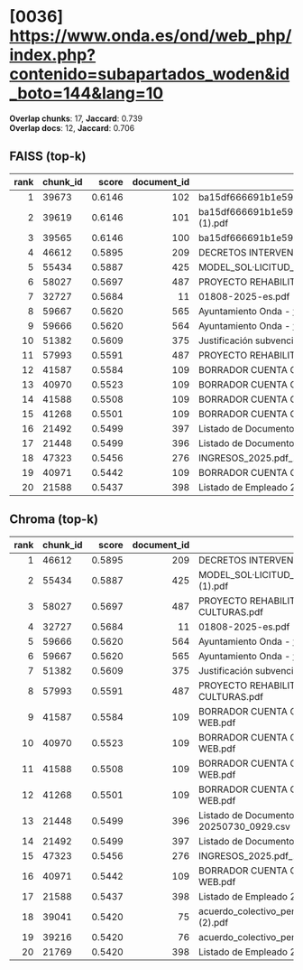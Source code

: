 # [0036] https://www.onda.es/ond/web_php/index.php?contenido=subapartados_woden&id_boto=144&lang=10

**Overlap chunks**: 17, **Jaccard**: 0.739  
**Overlap docs**: 12, **Jaccard**: 0.706

## FAISS (top-k)
rank | chunk_id | score | document_id | title
---:|---|---:|---:|---
1 | 39673 | 0.6146 | 102 | ba15df666691b1e5961b681667a3bb0ca296991924138.pdf.pdf
2 | 39619 | 0.6146 | 101 | ba15df666691b1e5961b681667a3bb0ca296991924138.pdf (1).pdf
3 | 39565 | 0.6146 | 100 | ba15df666691b1e5961b681667a3bb0ca296991924138.pdf
4 | 46612 | 0.5895 | 209 | DECRETOS INTERVENCIÓN 1S 2024.PDF
5 | 55434 | 0.5887 | 425 | MODEL_SOL·LICITUD_ESCOLETA_ESTIU_2025 (1).pdf
6 | 58027 | 0.5697 | 487 | PROYECTO REHABILITACION PARQUE TRES CULTURAS.pdf
7 | 32727 | 0.5684 | 11 | 01808-2025-es.pdf
8 | 59667 | 0.5620 | 565 | Ayuntamiento Onda - www.onda.es
9 | 59666 | 0.5620 | 564 | Ayuntamiento Onda - www.onda.es
10 | 51382 | 0.5609 | 375 | Justificación subvención Onda.pdf
11 | 57993 | 0.5591 | 487 | PROYECTO REHABILITACION PARQUE TRES CULTURAS.pdf
12 | 41587 | 0.5584 | 109 | BORRADOR CUENTA GENERAL 2024 PARA WEB.pdf
13 | 40970 | 0.5523 | 109 | BORRADOR CUENTA GENERAL 2024 PARA WEB.pdf
14 | 41588 | 0.5508 | 109 | BORRADOR CUENTA GENERAL 2024 PARA WEB.pdf
15 | 41268 | 0.5501 | 109 | BORRADOR CUENTA GENERAL 2024 PARA WEB.pdf
16 | 21492 | 0.5499 | 397 | Listado de Documento registro entre fechas.csv
17 | 21448 | 0.5499 | 396 | Listado de Documento registro 20250730_0929.csv
18 | 47323 | 0.5456 | 276 | INGRESOS_2025.pdf_1742285328954.pdf
19 | 40971 | 0.5442 | 109 | BORRADOR CUENTA GENERAL 2024 PARA WEB.pdf
20 | 21588 | 0.5437 | 398 | Listado de Empleado 20250320_1240.csv

## Chroma (top-k)
rank | chunk_id | score | document_id | title
---:|---|---:|---:|---
1 | 46612 | 0.5895 | 209 | DECRETOS INTERVENCIÓN 1S 2024.PDF
2 | 55434 | 0.5887 | 425 | MODEL_SOL·LICITUD_ESCOLETA_ESTIU_2025 (1).pdf
3 | 58027 | 0.5697 | 487 | PROYECTO REHABILITACION PARQUE TRES CULTURAS.pdf
4 | 32727 | 0.5684 | 11 | 01808-2025-es.pdf
5 | 59666 | 0.5620 | 564 | Ayuntamiento Onda - www.onda.es
6 | 59667 | 0.5620 | 565 | Ayuntamiento Onda - www.onda.es
7 | 51382 | 0.5609 | 375 | Justificación subvención Onda.pdf
8 | 57993 | 0.5591 | 487 | PROYECTO REHABILITACION PARQUE TRES CULTURAS.pdf
9 | 41587 | 0.5584 | 109 | BORRADOR CUENTA GENERAL 2024 PARA WEB.pdf
10 | 40970 | 0.5523 | 109 | BORRADOR CUENTA GENERAL 2024 PARA WEB.pdf
11 | 41588 | 0.5508 | 109 | BORRADOR CUENTA GENERAL 2024 PARA WEB.pdf
12 | 41268 | 0.5501 | 109 | BORRADOR CUENTA GENERAL 2024 PARA WEB.pdf
13 | 21448 | 0.5499 | 396 | Listado de Documento registro 20250730_0929.csv
14 | 21492 | 0.5499 | 397 | Listado de Documento registro entre fechas.csv
15 | 47323 | 0.5456 | 276 | INGRESOS_2025.pdf_1742285328954.pdf
16 | 40971 | 0.5442 | 109 | BORRADOR CUENTA GENERAL 2024 PARA WEB.pdf
17 | 21588 | 0.5437 | 398 | Listado de Empleado 20250320_1240.csv
18 | 39041 | 0.5420 | 75 | acuerdo_colectivo_personal_funcionario_2025 (2).pdf
19 | 39216 | 0.5420 | 76 | acuerdo_colectivo_personal_funcionario_2025.pdf
20 | 21769 | 0.5420 | 398 | Listado de Empleado 20250320_1240.csv
